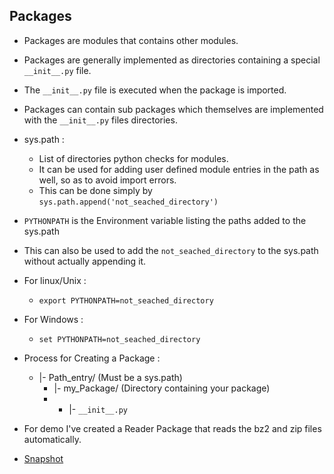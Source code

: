 ## Packages

  * Packages are modules that contains other modules.
  * Packages are generally implemented as directories containing a special `__init__.py` file.
  * The `__init__.py` file is executed when the package is imported.
  * Packages can contain sub packages  which themselves are implemented with the `__init__.py` files directories.

  * sys.path :
    * List of directories python checks for modules.
    * It can be used for adding user defined module entries in the path as well, so as to avoid import errors.
    * This can be done simply by ```sys.path.append('not_seached_directory')```

  * `PYTHONPATH` is the Environment variable listing the paths added to the sys.path
  * This can also be used to add the `not_seached_directory` to the sys.path without actually appending it.
  * For linux/Unix :
    * `export PYTHONPATH=not_seached_directory`
  * For Windows :
    * `set PYTHONPATH=not_seached_directory`

  * Process for Creating a Package :
    * |- Path_entry/    (Must be a sys.path)
      * |- my_Package/  (Directory containing your package)
      *   * |- `__init__.py`

  * For demo I've created a Reader Package that reads the bz2 and zip files automatically.
  * [Snapshot](https://github.com/shriawesome/Python-Concepts/blob/master/Packages/imgs/Reader_op1.png)
